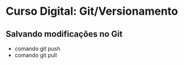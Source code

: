 # Curso Digital: Git/Versionamento

## Salvando modificações no Git
* comando git push
* comando git pull